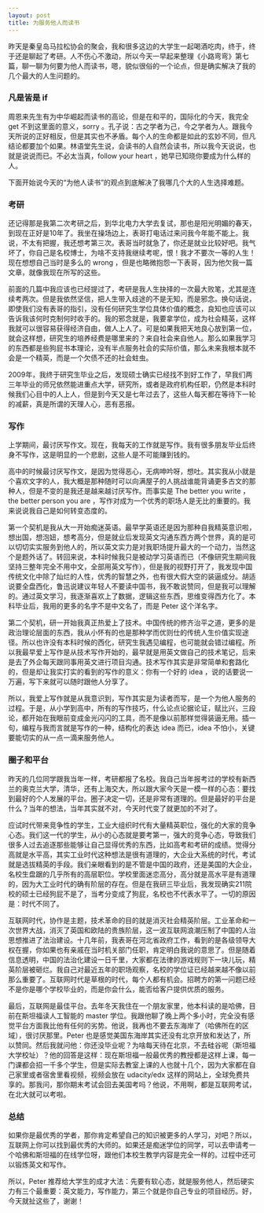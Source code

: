 ```yaml
---
layout: post
title: 为服务他人而读书
---
```


昨天是秦皇岛马拉松协会的聚会，我和很多这边的大学生一起喝酒吃肉，终于，终于还是聊起了考研。人不伤心不激动，所以今天一早起来整理《小路弯弯》第七篇，聊一聊为何要为他人而读书，嗯，貌似很俗的一个论点，但是确实解决了我的几个最大的人生问题的。

### 凡是皆是 if

周恩来先生有为中华崛起而读书的高论，但是在和平的，国际化的今天，我完全 get 不到这里面的意义，sorry 。孔子说：古之学者为己，今之学者为人。跟我今天所说的正好相反，但是其实也不矛盾。每个人的生命都是如此的玄妙不同，但凡结论都要加个如果。林语堂先生说，会读书的人自然会读书，所以我今天说说，也就是说说而已。不必太当真，follow your heart ，她早已知晓你要成为什么样的人。

下面开始说今天的“为他人读书”的观点到底解决了我哪几个大的人生选择难题。

### 考研

还记得那是我第二次考研之后，到华北电力大学去复试，那也是阳光明媚的春天，到现在正好是10年了。我坐在操场边上，表哥打电话过来问我今年能不能上。我说，不太有把握，我还想考第三次。表哥当时就急了，你还是就业比较好吧。我气坏了，你自己是名校博士，为啥不支持我继续考呢，恨！我才不要次一等的人生！现在想想自己当时是多么的 wrong ，但是也略微抱怨一下表哥，因为他欠我一篇文章，就像我现在所写的这些。

前面的几篇中我应该也已经提过了，考研是我人生抉择的一次最大败笔，尤其是连续考两次。但是我依然坚信，把人生带入歧途的不是无知，而是邪念。换句话说，即使我们没有表哥的指引，没有任何研究生学位具体价值的概念，良知也应该可以告诉我该何时克制何时收手的。我的邪念就是，我要拿学位，成为社会精英，这样我就可以很容易获得经济自由，做人上人了。可是如果我把天地良心放到第一位，就会这样想，研究生的培养经费是哪里来的？来自社会来自他人。那么如果我学习的东西都是些狗屁书本理论，没有半点服务社会的实际价值，那么未来我根本就不会是一个精英，而是一个欠债不还的社会蛀虫。

2009年，我终于研究生毕业之后，发现硕士确实已经找不到好工作了，早我们两三年毕业的师兄依然能进重点大学，研究所，或者是政府机构任职，仍然是本科时候我们心目中的人上人，但是到今天又是七年过去了，这些人每天都在等待下一轮的减薪，真是所谓的天理人心，恶有恶报。

### 写作

上学期间，最讨厌写作文。现在，我每天的工作就是写作。我有很多朋友毕业后终身不写作，这是明显的一个悲剧，这些人是不可能赚到钱的。

高中的时候最讨厌写作文，是因为觉得恶心，无病呻吟呀，想吐。其实我从小就是个喜欢文字的人，我大概是那种随时可以向满屋子的人挑战谁能背诵更多古文的那种人，但是不变的是我还是越来越讨厌写作。而事实是 The better you write ，the better person you are ，写作对成为一个优秀的职场人是无比的重要的。我来说说我自己是如何转变态度的。

第一个契机是我从大一开始痴迷英语。最早学英语还是因为那种自我精英意识啦，想出国，想泡妞，想考高分，但是就业后发现英文沟通东西方两个世界，真的是可以切切实实服务到他人的，所以英文实力是对我职场提升最大的一个动力，当然这个是题外话了。转回来说，本科时候我只是被动学习英语而已（不像研究生期间我坚持三整年完全不用中文，全部用英文写作），但是我的视野打开了，我发现中国传统文化中除了灿烂的人性，优秀的智慧之外，也有很大假大空的装逼成分。胡适说要全盘西化，鲁迅说建议年轻人不要读中国书，我不敢说赞同，但是我可以理解的。通过英文学习，我逐渐喜欢上了数据，逻辑这些东西，思维变得西方化了。本科毕业后，我用的更多的名字不是中文名了，而是 Peter 这个洋名字。

第二个契机，研一开始我真正热爱上了技术。中国传统的修齐治平之道，更多的是政治理论层面的东西，我从小怀有的也是那种学而优则仕的传统人生价值实现途径。所以也许没有本科时候的西化，研究生我遇见编程，也可能就会错过编程。所以我最早爱上写作是从技术写作开始的，最早就是用英文做自己的技术笔记，后来是去了外企每天跟同事用英文进行项目沟通。技术写作其实是非常简单和套路化的，但是却让我实打实的看到的写作的意义：你有一个好的 idea ，说的话要说一万遍，写下来就可以随时跟他人分享了。

所以，我爱上写作就是从我意识到，写作其实是为读者而写，是一个为他人服务的过程。于是，从小学到高中，所有的写作技巧，什么论点论据论证，赋比兴，三段论，都开始在我眼前变成金光闪闪的工具，而不是像以前那样觉得装逼无用。插一句，编程与我而言就是写作的一种，结构化的表达 idea 而已，idea 不怕小，关键要能切实的从一点一滴来服务他人。

### 圈子和平台

昨天的几位同学跟我当年一样，考研都报了名校。我自己当年报考过的学校有新西兰的奥克兰大学，清华，还有上海交大，所以跟大家今天是一模一样的心态：要找到最好的个人发展的平台。圈子决定一切，还是非常有道理的。但是最好的平台是什么？当年的想法，当年其实就不对，今天时代变了就更加的不对了。

应试时代带来竞争性的学生，工业大组织时代有大量精英职位，强化的大家的竞争心态。我们这一代的学生，从小的心态就是要考第一，强大的竞争心态，导致我们很多人过去追逐那些能够让自己显得优秀的东西，比如高考和考研的成绩。觉得分高就是水平高，其实工业时代这种想法是很有道理的，大企业大系统的时代，考试就是选拔精英的手段。我们亲眼看到的是不管是中国的政府，还是美国的大企业，名校生盘踞的几乎所有的高层职位。学校里面迷恋高分，高分就是高水平是有道理的，因为大工业时代的确有阶层的存在。但是在我研三毕业后，我发现确实211院校的硕士已经狗屁不是了，当考分变成了狗屁，名校也不代表水平了。一切的原因是：时代不同了。

互联网时代，协作是主题，技术革命的目的就是消灭社会精英阶层。工业革命和一次世界大战，消灭了英国和欧陆的贵族阶层，这一波互联网浪潮压制了中国的人治思想推进了法治建设。十几年前，我表哥在河北省政府工作，看到的是各级领导大权在握，你如果也有亲戚在当时机关部门任职，肯定明白我说的意思了。但是随着信息透明，中国的法治化建设一日千里，大家都在法律的游戏规则下一块儿玩，精英阶层被砸烂。我自己对最近五年的职场观察，名校的学位证已经越来越不像以前那么重要了。互联网时代是草根的时代，每个人都有机会。招聘方的第一问题已经不是你是哪个学校毕业的，而是你会什么，能否给客户提供优质的服务。

最后，互联网是最佳平台。去年冬天我住在一个朋友家里，他本科读的是哈佛，目前在斯坦福读人工智能的 master 学位。我跟他聊了晚上两个多小时，完全没有感觉平台方面我比他有任何的劣势。他说，我再也不要去东海岸了（哈佛所在的区域），很讨厌那里。Peter 也是感觉美国东海岸其实还没有北京开放和发达了，所以赞同。然后我就问他：你还没毕业呢？为啥每天待在北京，不去硅谷呢（斯坦福大学校址）？他的回答是这样：现在斯坦福一般最优秀的教授都是这样上课，每一门课都会招一千多个学生，但是实际去教室上课的人也就十几个，因为大家都在自己家里或者宿舍里看视频，视频会放在 udacity/edx 这样的网站上，全球免费共享的。那我问，那你期末考试会回去美国考吗？他说，不用啊，都是互联网考试，在北大就可以考啦。

### 总结

如果你是最优秀的学者，那你肯定希望自己的知识被更多的人学习，对吧？所以，互联网上你可以找到最优秀的大师的。如果还是痴迷学位的同学，可以去申请考一个哈佛和斯坦福的在线学位呀，跟他们本校生教学内容是完全一样的。过程中还可以锻炼英文和写作。

所以，Peter 推荐给大学生的成才大法：先要有软心态，就是服务他人，然后硬实力有三个最重要：英文能力，写作能力，第三个就是你自己专业的项目经历。好，今天就扯这些了，谢谢！